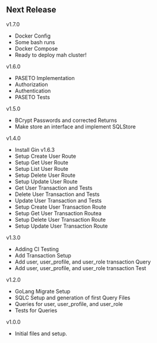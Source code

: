 Next Release
-

v1.7.0
* Docker Config
* Some bash runs
* Docker Compose
* Ready to deploy mah cluster!

v1.6.0
* PASETO Implementation
* Authorization
* Authentication
* PASETO Tests

v1.5.0
* BCrypt Passwords and corrected Returns
* Make store an interface and implement SQLStore

v1.4.0
* Install Gin v1.6.3
* Setup Create User Route
* Setup Get User Route
* Setup List User Route
* Setup Delete User Route
* Setup Update User Route
* Get User Transaction and Tests
* Delete User Transaction and Tests
* Update User Transaction and Tests
* Setup Create User Transaction Route
* Setup Get User Transaction Routea
* Setup Delete User Transaction Route
* Setup Update User Transaction Route

v1.3.0
* Adding CI Testing
* Add Transaction Setup
* Add user, user_profile, and user_role transaction Query
* Add user, user_profile, and user_role transaction Test

v1.2.0
* GoLang Migrate Setup
* SQLC Setup and generation of first Query Files 
* Queries for user, user_profile, and user_role 
* Tests for Queries

v1.0.0
* Initial files and setup.